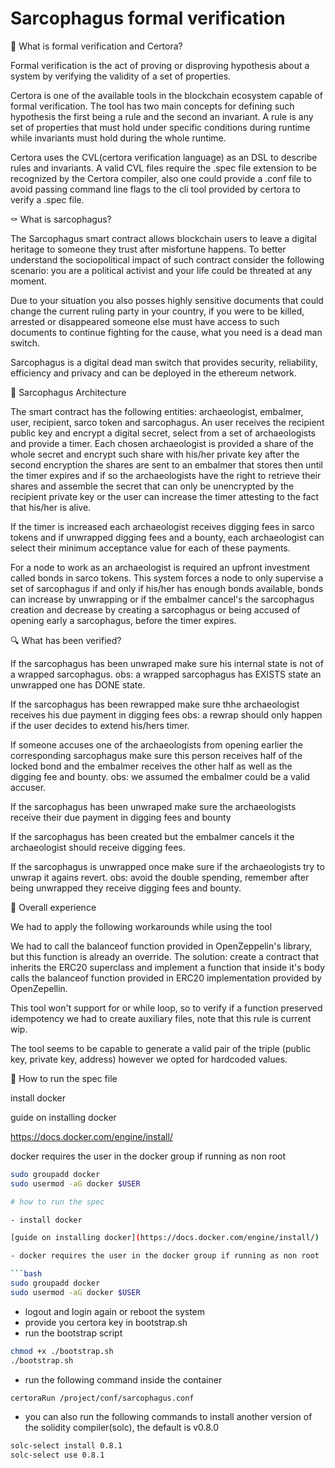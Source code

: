 # Sarcophagus formal verification

🤔 What is formal verification and Certora?

Formal verification is the act of proving or disproving hypothesis about a system by verifying
the validity of a set of properties.

Certora is one of the available tools in the blockchain ecosystem capable of formal
verification. The tool has two main concepts for defining such hypothesis the first being a rule
and the second an invariant. A rule is any set of properties that must hold under specific
conditions during runtime while invariants must hold during the whole runtime.

Certora uses the CVL(certora verification language) as an DSL to describe rules and invariants.
A valid CVL files require the .spec file extension to be recognized by the Certora compiler,
also one could provide a .conf file to avoid passing command line flags to the cli tool
provided by certora to verify a .spec file.

⚰️ What is sarcophagus?

The Sarcophagus smart contract allows blockchain users to leave a digital heritage to
someone they trust after misfortune happens. To better understand the sociopolitical impact
of such contract consider the following scenario: you are a political activist and your life could
be threated at any moment.

Due to your situation you also posses highly sensitive documents that could change the
current ruling party in your country, if you were to be killed, arrested or disappeared
someone else must have access to such documents to continue fighting for the cause, what
you need is a dead man switch.

Sarcophagus is a digital dead man switch that provides security, reliability, efficiency and
privacy and can be deployed in the ethereum network.

🧰 Sarcophagus Architecture

The smart contract has the following entities: archaeologist, embalmer, user, recipient, sarco
token and sarcophagus. An user receives the recipient public key and encrypt a digital secret,
select from a set of archaeologists and provide a timer. Each chosen archaeologist is
provided a share of the whole secret and encrypt such share with his/her private key after the
second encryption the shares are sent to an embalmer that stores then until the timer expires
and if so the archaeologists have the right to retrieve their shares and assemble the secret
that can only be unencrypted by the recipient private key or the user can increase the timer
attesting to the fact that his/her is alive.

If the timer is increased each archaeologist receives digging fees in sarco tokens and if
unwrapped digging fees and a bounty, each archaeologist can select their minimum
acceptance value for each of these payments.

For a node to work as an archaeologist is required an upfront investment called bonds in
sarco tokens. This system forces a node to only supervise a set of sarcophagus if and only if
his/her has enough bonds available, bonds can increase by unwrapping or if the embalmer
cancel's the sarcophagus creation and decrease by creating a sarcophagus or being accused
of opening early a sarcophagus, before the timer expires.

🔍 What has been verified?

If the sarcophagus has been unwraped make sure his internal state is not of a wrapped
sarcophagus. obs: a wrapped sarcophagus has EXISTS state an unwrapped one has
DONE state.

If the sarcophagus has been rewrapped make sure thhe archaeologist receives his due
payment in digging fees obs: a rewrap should only happen if the user decides to extend
his/hers timer.

If someone accuses one of the archaeologists from opening earlier the corresponding
sarcophagus make sure this person receives half of the locked bond and the embalmer
receives the other half as well as the digging fee and bounty. obs: we assumed the
embalmer could be a valid accuser.

If the sarcophagus has been unwraped make sure the archaeologists receive their due
payment in digging fees and bounty

If the sarcophagus has been created but the embalmer cancels it the archaeologist
should receive digging fees.

If the sarcophagus is unwrapped once make sure if the archaeologists try to unwrap it
agains revert. obs: avoid the double spending, remember after being unwrapped they
receive digging fees and bounty.

📎 Overall experience

We had to apply the following workarounds while using the tool

We had to call the balanceof function provided in OpenZeppelin's library, but this function is
already an override. The solution: create a contract that inherits the ERC20 superclass and
implement a function that inside it's body calls the balanceof function provided in ERC20
implementation provided by OpenZepellin.

This tool won't support for or while loop, so to verify if a function preserved idempotency we
had to create auxiliary files, note that this rule is current wip.

The tool seems to be capable to generate a valid pair of the triple (public key, private key,
address) however we opted for hardcoded values.

🐋 How to run the spec file

install docker

guide on installing docker

https://docs.docker.com/engine/install/

docker requires the user in the docker group if running as non root

```bash
sudo groupadd docker
sudo usermod -aG docker $USER

# how to run the spec

- install docker

[guide on installing docker](https://docs.docker.com/engine/install/)

- docker requires the user in the docker group if running as non root

```bash
sudo groupadd docker
sudo usermod -aG docker $USER
```
- logout and login again or reboot the system
- provide you certora key in bootstrap.sh
- run the bootstrap script
```bash
chmod +x ./bootstrap.sh
./bootstrap.sh
```
- run the following command inside the container
```bash
certoraRun /project/conf/sarcophagus.conf
```

- you can also run the following commands to install another version of the solidity compiler(solc), the default is v0.8.0

```bash
solc-select install 0.8.1
solc-select use 0.8.1 
```
